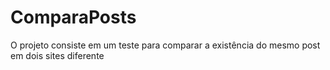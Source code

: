 # ComparaPosts
O projeto consiste em um teste para comparar a existência do mesmo post em dois sites diferente
